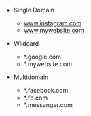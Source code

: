 - Single Domain
    - www.instagram.com
    - www.mywebsite.com

- Wildcard
    - *.google.com
    - *.mywebsite.com

- Multidomain
    - *.facebook.com
    - *.fb.com
    - *.messanger.com